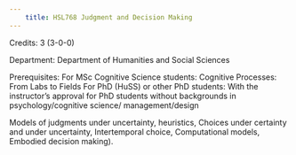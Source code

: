 ```yaml
---
    title: HSL768 Judgment and Decision Making
---
```

Credits: 3 (3-0-0)

Department: Department of Humanities and Social Sciences

Prerequisites: For MSc Cognitive Science students: Cognitive Processes: From Labs to Fields For PhD (HuSS) or other PhD students: With the instructor’s approval for PhD students without backgrounds in psychology/cognitive science/ management/design

Models of judgments under uncertainty, heuristics, Choices under certainty and under uncertainty, Intertemporal choice, Computational models, Embodied decision making).